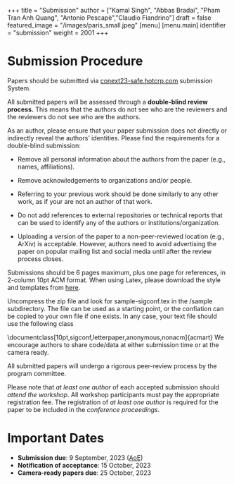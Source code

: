 +++
title = "Submission"
author = ["Kamal Singh", "Abbas Bradai", "Pham Tran Anh Quang", "Antonio Pescapè","Claudio Fiandrino"]
draft = false
featured_image = "/images/paris_small.jpeg"
[menu]
  [menu.main]
    identifier = "submission"
    weight = 2001
+++

# Submission Procedure

Papers should be submitted via [conext23-safe.hotcrp.com](https://conext23-safe.hotcrp.com) submission System.

All submitted papers will be assessed through a **double-blind review process.** This means that the authors do not see who are the reviewers and the reviewers do not see who are the authors.

As an author, please ensure that your paper submission does not directly or indirectly reveal the authors’ identities. Please find the requirements for a double-blind submission:

- Remove all personal information about the authors from the paper (e.g., names, affiliations).
  
- Remove acknowledgements to organizations and/or people.

- Referring to your previous work should be done similarly to any other work, as if your are not an author of that work.

- Do not add references to external repositories or technical reports that can be used to identify any of the authors or institutions/organization.

- Uploading a version of the paper to a non-peer-reviewed location (e.g., ArXiv) is acceptable. However, authors need to avoid advertising the paper on popular mailing list and social media until after the review process closes.

Submissions should be 6 pages maximum, plus one page for references, in 2-column 10pt ACM format. When using Latex, please download the style and templates from [here](https://www.acm.org/binaries/content/assets/publications/consolidated-tex-template/acmart-primary.zip).

Uncompress the zip file and look for sample-sigconf.tex in the /sample subdirectory. The file can be used as a starting point, or the confiation can be copied to your own file if one exists. In any case, your text file should use the following class

\documentclass[10pt,sigconf,letterpaper,anonymous,nonacm]{acmart}
We encourage authors to share code/data at either submission time or at the camera ready.

All submitted papers will undergo a rigorous peer-review process by the program committee. 

Please note that *at least one author* of each accepted submission should *attend the workshop*. All workshop participants must pay the appropriate registration fee. The registration of *at least one author* is required for the paper to be included in the *conference proceedings*.


# Important Dates

- **Submission due**: 9 September, 2023 ([AoE](https://en.wikipedia.org/wiki/Anywhere_on_Earth "Anywhere on Earth definition"))
- **Notification of acceptance**: 15 October, 2023
- **Camera-ready papers due**: 25 October, 2023 
